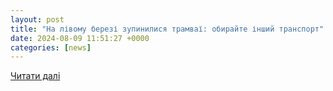 ```yaml
---
layout: post
title: "На лівому березі зупинилися трамваї: обирайте інший транспорт"
date: 2024-08-09 11:51:27 +0000
categories: [news]
---
```


[Читати далі](https://bigkyiv.com.ua/na-livomu-berezi-zupynylysya-tramvayi-obyrajte-inshyj-transport-2/)
